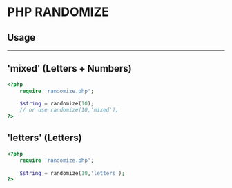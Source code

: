 PHP RANDOMIZE
======

Usage
-
---

'mixed' (Letters + Numbers)
--

``` php
<?php
	require 'randomize.php';
	
	$string = randomize(10);
	// or use randomize(10,'mixed');
?>
```

'letters' (Letters)
--

``` php
<?php
	require 'randomize.php';
	
	$string = randomize(10,'letters');
?>
```